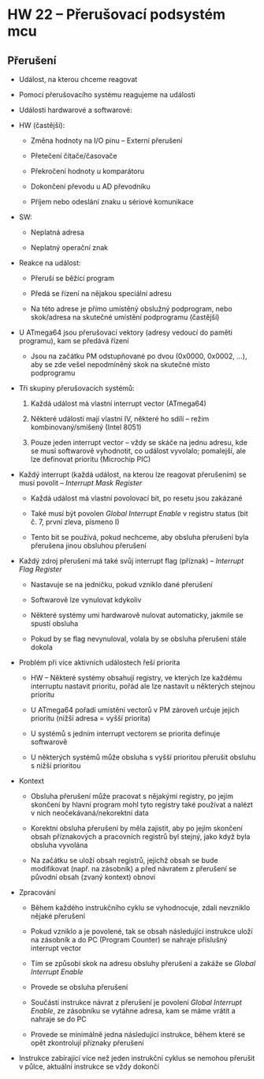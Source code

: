 # HW 22 – Přerušovací podsystém mcu

## Přerušení

* Událost, na kterou chceme reagovat

* Pomocí přerušovacího systému reagujeme na události

* Události hardwarové a softwarové:

* HW (častější):

  * Změna hodnoty na I/O pinu – Externí přerušení

  * Přetečení čítače/časovače

  * Překročení hodnoty u komparátoru

  * Dokončení převodu u AD převodníku

  * Příjem nebo odeslání znaku u sériové komunikace

* SW:

  * Neplatná adresa

  * Neplatný operační znak

* Reakce na událost:

  * Přeruší se běžící program

  * Předá se řízení na nějakou speciální adresu

  * Na této adrese je přímo umístěný obslužný podprogram, nebo skok/adresa na skutečné umístění podprogramu (častější)

* U ATmega64 jsou přerušovací vektory (adresy vedoucí do paměti programu), kam se předává řízení

  * Jsou na začátku PM odstupňované po dvou (0x0000, 0x0002, ...), aby se zde vešel nepodmíněný skok na skutečné místo podprogramu

* Tři skupiny přerušovacích systémů:

  1. Každá událost má vlastní interrupt vector (ATmega64)

  2. Některé události mají vlastní IV, některé ho sdílí – režim kombinovaný/smíšený (Intel 8051)

  3. Pouze jeden interrupt vector – vždy se skáče na jednu adresu, kde se musí softwarově vyhodnotit, co událost vyvolalo; pomalejší, ale lze definovat prioritu (Microchip PIC)

* Každý interrupt (každá událost, na kterou lze reagovat přerušením) se musí povolit – _Interrupt Mask Register_

  * Každá událost má vlastní povolovací bit, po resetu jsou zakázané

  * Také musí být povolen _Global Interrupt Enable_ v registru status (bit č. 7, první zleva, písmeno I)

  * Tento bit se používá, pokud nechceme, aby obsluha přerušení byla přerušena jinou obsluhou přerušení

* Každý zdroj přerušení má také svůj interrupt flag (příznak) – _Interrupt Flag Register_

  * Nastavuje se na jedničku, pokud vzniklo dané přerušení

  * Softwarově lze vynulovat kdykoliv

  * Některé systémy umí hardwarově nulovat automaticky, jakmile se spustí obsluha

  * Pokud by se flag nevynuloval, volala by se obsluha přerušení stále dokola

* Problém při více aktivních událostech řeší priorita

  * HW – Některé systémy obsahují registry, ve kterých lze každému interruptu nastavit prioritu, pořád ale lze nastavit u některých stejnou prioritu

  * U ATmega64 pořadí umístění vectorů v PM zároveň určuje jejich prioritu (nižší adresa = vyšší priorita)

  * U systémů s jedním interrupt vectorem se priorita definuje softwarově

  * U některých systémů může obsluha s vyšší prioritou přerušit obsluhu s nižší prioritou

* Kontext

  * Obsluha přerušení může pracovat s nějakými registry, po jejím skončení by hlavní program mohl tyto registry také používat a nalézt v&nbsp;nich neočekávaná/nekorektní data

  * Korektní obsluha přerušení by měla zajistit, aby po jejím skončení obsah příznakových a pracovních registrů byl stejný, jako když byla obsluha vyvolána

  * Na začátku se uloží obsah registrů, jejichž obsah se bude modifikovat (např. na zásobník) a před návratem z přerušení se původní obsah (zvaný kontext) obnoví

* Zpracování

  * Během každého instrukčního cyklu se vyhodnocuje, zdali nevzniklo nějaké přerušení

  * Pokud vzniklo a je povolené, tak se obsah následující instrukce uloží na zásobník a do PC (Program Counter) se nahraje příslušný interrupt vector

  * Tím se způsobí skok na adresu obsluhy přerušení a zakáže se _Global Interrupt Enable_

  * Provede se obsluha přerušení

  * Součástí instrukce návrat z přerušení je povolení _Global Interrupt Enable_, ze zásobníku se vytáhne adresa, kam se máme vrátit a nahraje se do PC

  * Provede se minimálně jedna následující instrukce, během které se opět zkontrolují příznaky přerušení

* Instrukce zabírající více než jeden instrukční cyklus se nemohou přerušit v půlce, aktuální instrukce se vždy dokončí
